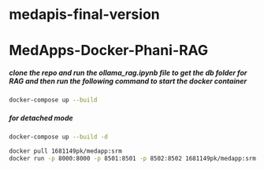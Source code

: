 # medapis-final-version


# MedApps-Docker-Phani-RAG
##### clone the repo and run the ollama_rag.ipynb file to get the db folder for RAG and then run the following command to start the docker container

```bash
docker-compose up --build
```
##### for detached mode
```bash
docker-compose up --build -d
```


```bash
docker pull 1681149pk/medapp:srm
docker run -p 8000:8000 -p 8501:8501 -p 8502:8502 1681149pk/medapp:srm
```
